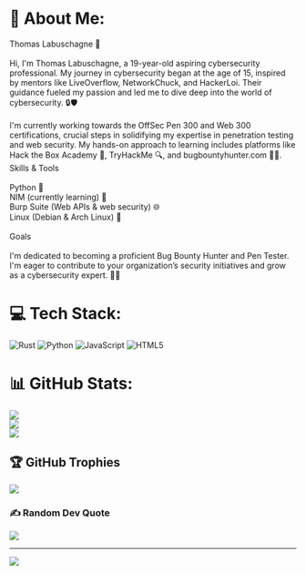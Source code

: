 # 💫 About Me:
Thomas Labuschagne 🚀<br><br>Hi, I'm Thomas Labuschagne, a 19-year-old aspiring cybersecurity professional. My journey in cybersecurity began at the age of 15, inspired by mentors like LiveOverflow, NetworkChuck, and HackerLoi. Their guidance fueled my passion and led me to dive deep into the world of cybersecurity. 🔒🛡️<br><br>I'm currently working towards the OffSec Pen 300 and Web 300 certifications, crucial steps in solidifying my expertise in penetration testing and web security. My hands-on approach to learning includes platforms like Hack the Box Academy 🧩, TryHackMe 🔍, and bugbountyhunter.com 🕵️‍♂️.<br>Skills & Tools<br><br>    Python 🐍<br>    NIM (currently learning) 📘<br>    Burp Suite (Web APIs & web security) 🌐<br>    Linux (Debian & Arch Linux) 🐧<br><br>Goals<br><br>I'm dedicated to becoming a proficient Bug Bounty Hunter and Pen Tester. I'm eager to contribute to your organization’s security initiatives and grow as a cybersecurity expert. 🌟🔐


# 💻 Tech Stack:
![Rust](https://img.shields.io/badge/rust-%23000000.svg?style=for-the-badge&logo=rust&logoColor=white) ![Python](https://img.shields.io/badge/python-3670A0?style=for-the-badge&logo=python&logoColor=ffdd54) ![JavaScript](https://img.shields.io/badge/javascript-%23323330.svg?style=for-the-badge&logo=javascript&logoColor=%23F7DF1E) ![HTML5](https://img.shields.io/badge/html5-%23E34F26.svg?style=for-the-badge&logo=html5&logoColor=white)
# 📊 GitHub Stats:
![](https://github-readme-stats.vercel.app/api?username=thomaslabu&theme=dark&hide_border=false&include_all_commits=true&count_private=true)<br/>
![](https://github-readme-streak-stats.herokuapp.com/?user=thomaslabu&theme=dark&hide_border=false)<br/>
![](https://github-readme-stats.vercel.app/api/top-langs/?username=thomaslabu&theme=dark&hide_border=false&include_all_commits=true&count_private=true&layout=compact)

## 🏆 GitHub Trophies
![](https://github-profile-trophy.vercel.app/?username=thomaslabu&theme=radical&no-frame=false&no-bg=false&margin-w=4)

### ✍️ Random Dev Quote
![](https://quotes-github-readme.vercel.app/api?type=horizontal&theme=radical)

---
[![](https://visitcount.itsvg.in/api?id=thomaslabu&icon=0&color=0)](https://visitcount.itsvg.in)

<!-- Proudly created with GPRM ( https://gprm.itsvg.in ) -->
